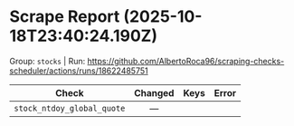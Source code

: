 # Scrape Report (2025-10-18T23:40:24.190Z)

Group: `stocks`  |  Run: https://github.com/AlbertoRoca96/scraping-checks-scheduler/actions/runs/18622485751

| Check | Changed | Keys | Error |
|---|:---:|:--|:--|
| `stock_ntdoy_global_quote` | — |  |  |
